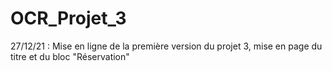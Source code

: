 # OCR_Projet_3

27/12/21 : Mise en ligne de la première version du projet 3, mise en page du titre et du bloc "Réservation"
